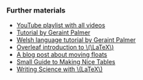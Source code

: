 ### Further materials

- [YouTube playlist with all
  videos](https://www.youtube.com/watch?v=rLWT0z6yvrk&index=13&list=PLnC5h3PY-znyDQKn3knfXfekZLgWyL7QW&t=0s)
- [Tutorial by Geraint Palmer](http://www.geraintianpalmer.org.uk/teaching/latex-refresher/)
- [Welsh language tutorial by Geraint Palmer](http://www.geraintianpalmer.org.uk/teaching/latex-refresher/cy/)
- [Overleaf introduction to
  \\(\LaTeX\\)](https://www.overleaf.com/latex/learn/free-online-introduction-to-latex-part-1)
- [A blog post about moving
  floats](https://drvinceknight.blogspot.com/2013/12/explaining-floats-in-latex.html)
- [Small Guide to Making Nice Tables](https://www.inf.ethz.ch/personal/markusp/teaching/guides/guide-tables.pdf)
- [Writing Science with
  \\(LaTeX\\)](https://figshare.com/articles/Writing_science_with_LaTeX/3205753/2)
